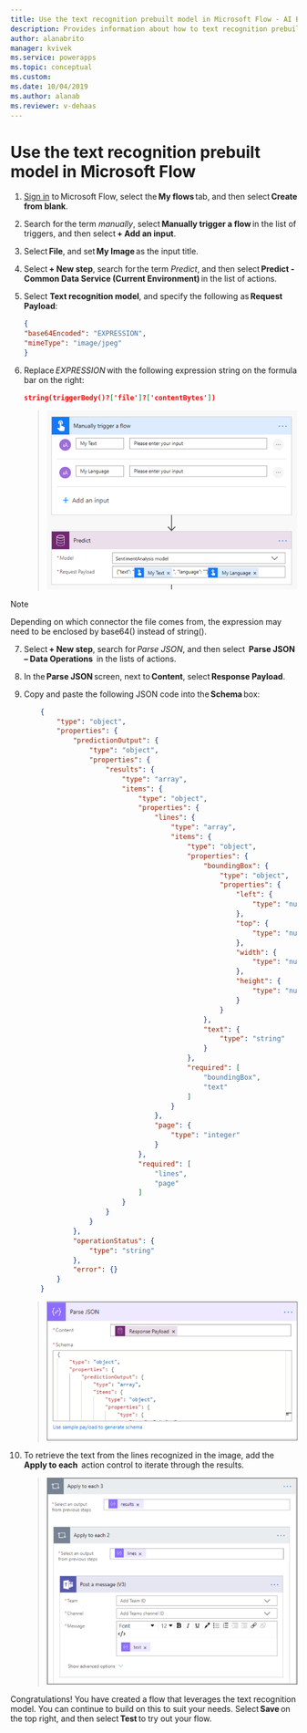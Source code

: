 ```yaml
---
title: Use the text recognition prebuilt model in Microsoft Flow - AI Builder | Microsoft Docs
description: Provides information about how to text recognition prebuilt model in Microsoft Flow 
author: alanabrito
manager: kvivek
ms.service: powerapps
ms.topic: conceptual
ms.custom: 
ms.date: 10/04/2019
ms.author: alanab
ms.reviewer: v-dehaas
---
```



# Use the text recognition prebuilt model in Microsoft Flow

1. [Sign in](https://flow.microsoft.com/signin) to Microsoft Flow, select the **My flows** tab, and then select **Create from blank**.
1. Search for the term *manually*, select **Manually trigger a flow** in the list of triggers, and then select **+ Add an input**.
1. Select **File**, and set **My Image** as the input title.
1. Select **+ New step**, search for the term *Predict*, and then select **Predict - Common Data Service (Current Environment)** in the list of actions.
1. Select **Text recognition model**, and specify the following as **Request Payload**:

    ```json
    { 
    "base64Encoded": "EXPRESSION", 
    "mimeType": "image/jpeg" 
    }
    ```

1. Replace *EXPRESSION* with the following expression string on the formula bar on the right:

    ```json
    string(triggerBody()?['file']?['contentBytes'])
    ```

     > ![Select payload screen](media/flow-payload-screen.png "Select payload screen")

 > [!NOTE]
 > Depending on which connector the file comes from, the expression may need to be enclosed by base64() instead of string().

7. Select **+ New step**, search for *Parse JSON*, and then select  **Parse JSON – Data Operations**  in the lists of actions.
8. In the **Parse JSON** screen, next to **Content**, select **Response Payload**.
9. Copy and paste the following JSON code into the **Schema** box:
 
    ```JSON
        { 
            "type": "object", 
            "properties": { 
                "predictionOutput": { 
                    "type": "object", 
                    "properties": { 
                        "results": { 
                            "type": "array", 
                            "items": { 
                                "type": "object", 
                                "properties": { 
                                    "lines": { 
                                        "type": "array", 
                                        "items": { 
                                            "type": "object", 
                                            "properties": { 
                                                "boundingBox": { 
                                                    "type": "object", 
                                                    "properties": { 
                                                        "left": { 
                                                            "type": "number" 
                                                        }, 
                                                        "top": { 
                                                            "type": "number" 
                                                        }, 
                                                        "width": { 
                                                            "type": "number" 
                                                        }, 
                                                        "height": { 
                                                            "type": "number" 
                                                        } 
                                                    } 
                                                }, 
                                                "text": { 
                                                    "type": "string" 
                                                } 
                                            }, 
                                            "required": [ 
                                                "boundingBox", 
                                                "text" 
                                            ] 
                                        } 
                                    }, 
                                    "page": { 
                                        "type": "integer" 
                                    } 
                                }, 
                                "required": [ 
                                    "lines", 
                                    "page" 
                                ] 
                            } 
                        } 
                    } 
                }, 
                "operationStatus": { 
                    "type": "string" 
                }, 
                "error": {} 
            } 
        } 
    ```

     > ![Parse JSON screen](media/flow-parse-json-2.png "Parse JSON screen")

10. To retrieve the text from the lines recognized in the image, add the  **Apply to each**  action control to iterate through the results.

      > ![Apply to each screen](media/flow-apply-to-each.png "Apply to each screen")

Congratulations! You have created a flow that leverages the text recognition model. You can continue to build on this to suit your needs. Select **Save** on the top right, and then select **Test** to try out your flow. 
